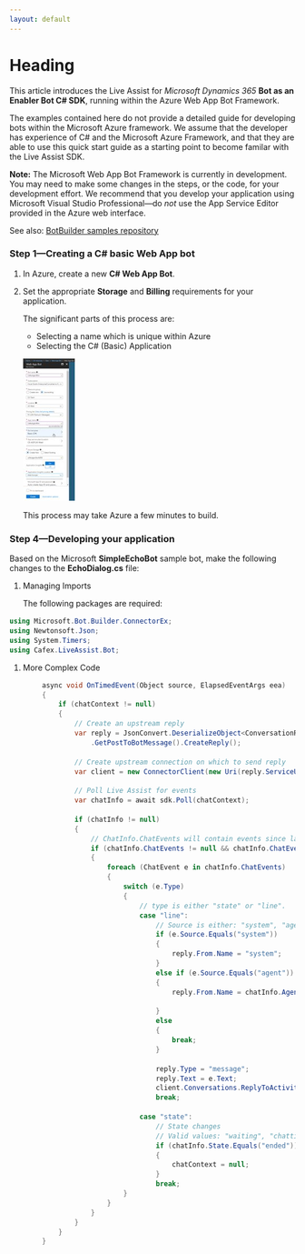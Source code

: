 ```yaml
---
layout: default
---
```

# Heading

This article introduces the Live Assist for *Microsoft Dynamics 365* **Bot as an Enabler Bot C# SDK**, running within the Azure Web App Bot Framework.

The examples contained here do not provide a detailed guide for developing bots within the Microsoft Azure framework. We assume that the developer has experience of C# and the Microsoft Azure Framework, and that they are able to use this quick start guide as a starting point to become familar with the Live Assist SDK.

**Note:** The Microsoft Web App Bot Framework is currently in development. You may need to make some changes in the steps, or the code, for your development effort. We recommend that you develop your application using Microsoft Visual Studio Professional—do *not* use the App Service Editor provided in the Azure web interface.

See also: [BotBuilder samples repository](https://github.com/Microsoft/BotBuilder-Samples)

### Step 1—Creating a C# basic Web App bot
1. In Azure, create a new **C# Web App Bot**.
1. Set the appropriate **Storage** and **Billing** requirements for your application.

   The significant parts of this process are:  
    
   * Selecting a name which is unique within Azure
   * Selecting the C# (Basic) Application
   
   ![alt](bot_images/img2.jpg)  
    
   This process may take Azure a few minutes to build.  
    
### Step 4—Developing your application
Based on the Microsoft **SimpleEchoBot** sample bot, make the following changes to the **EchoDialog.cs** file:

1. Managing Imports

   The following packages are required:  

```csharp
using Microsoft.Bot.Builder.ConnectorEx;
using Newtonsoft.Json;
using System.Timers;
using Cafex.LiveAssist.Bot;
```
1. More Complex Code

```csharp
        async void OnTimedEvent(Object source, ElapsedEventArgs eea)
        {
            if (chatContext != null)
            {
                // Create an upstream reply
                var reply = JsonConvert.DeserializeObject<ConversationReference>(conversationRef)
                    .GetPostToBotMessage().CreateReply();

                // Create upstream connection on which to send reply 
                var client = new ConnectorClient(new Uri(reply.ServiceUrl));

                // Poll Live Assist for events
                var chatInfo = await sdk.Poll(chatContext);

                if (chatInfo != null)
                {
                    // ChatInfo.ChatEvents will contain events since last call to poll.
                    if (chatInfo.ChatEvents != null && chatInfo.ChatEvents.Count > 0)
                    {
                        foreach (ChatEvent e in chatInfo.ChatEvents)
                        {
                            switch (e.Type)
                            {
                                // type is either "state" or "line".
                                case "line":
                                    // Source is either: "system", "agent" or "visitor"
                                    if (e.Source.Equals("system"))
                                    {
                                        reply.From.Name = "system";
                                    }
                                    else if (e.Source.Equals("agent"))
                                    {
                                        reply.From.Name = chatInfo.AgentName;

                                    }
                                    else
                                    {
                                        break;
                                    }

                                    reply.Type = "message";
                                    reply.Text = e.Text;
                                    client.Conversations.ReplyToActivity(reply);
                                    break;

                                case "state":
                                    // State changes
                                    // Valid values: "waiting", "chatting", "ended"
                                    if (chatInfo.State.Equals("ended"))
                                    {
                                        chatContext = null;
                                    }
                                    break;
                            }
                        }
                    }
                }
            }
        }
```
